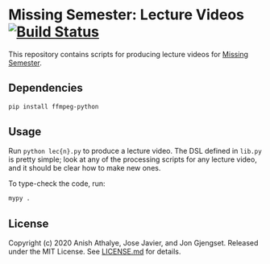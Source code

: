 # Missing Semester: Lecture Videos [![Build Status](https://github.com/missing-semester/videos/actions/workflows/ci.yml/badge.svg)](https://github.com/missing-semester/videos/actions/workflows/ci.yml)

This repository contains scripts for producing lecture videos for [Missing
Semester](https://missing.csail.mit.edu).

## Dependencies

```bash
pip install ffmpeg-python
```

## Usage

Run `python lec{n}.py` to produce a lecture video. The DSL defined in `lib.py`
is pretty simple; look at any of the processing scripts for any lecture video,
and it should be clear how to make new ones.

To type-check the code, run:

```bash
mypy .
```

## License

Copyright (c) 2020 Anish Athalye, Jose Javier, and Jon Gjengset. Released under
the MIT License. See [LICENSE.md](LICENSE.md) for details.
